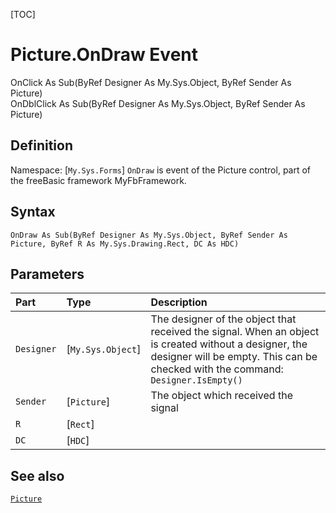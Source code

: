 [TOC]
# Picture.OnDraw Event
OnClick    As Sub(ByRef Designer As My.Sys.Object, ByRef Sender As Picture) <br> OnDblClick As Sub(ByRef Designer As My.Sys.Object, ByRef Sender As Picture)
## Definition
Namespace: [`My.Sys.Forms`]
`OnDraw` is event of the Picture control, part of the freeBasic framework MyFbFramework.
## Syntax
```freeBasic
OnDraw As Sub(ByRef Designer As My.Sys.Object, ByRef Sender As Picture, ByRef R As My.Sys.Drawing.Rect, DC As HDC)
```

## Parameters

|Part|Type|Description|
| :------------ | :------------ | :------------ |
|`Designer`|[`My.Sys.Object`]|The designer of the object that received the signal. When an object is created without a designer, the designer will be empty. This can be checked with the command: `Designer.IsEmpty()`|
|`Sender`|[`Picture`]|The object which received the signal|
|`R`|[`Rect`]||
|`DC`|[`HDC`]||

## See also
[`Picture`](Picture.md)
